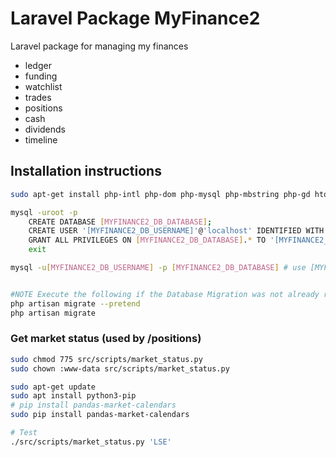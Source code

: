 # Laravel Package MyFinance2

Laravel package for managing my finances

- ledger
- funding
- watchlist
- trades
- positions
- cash
- dividends
- timeline

## Installation instructions

```bash
sudo apt-get install php-intl php-dom php-mysql php-mbstring php-gd htop colordiff

mysql -uroot -p
    CREATE DATABASE [MYFINANCE2_DB_DATABASE];
    CREATE USER '[MYFINANCE2_DB_USERNAME]'@'localhost' IDENTIFIED WITH mysql_native_password BY '[MYFINANCE2_DB_PASSWORD]';
    GRANT ALL PRIVILEGES ON [MYFINANCE2_DB_DATABASE].* TO '[MYFINANCE2_DB_USERNAME]'@'localhost';
    exit

mysql -u[MYFINANCE2_DB_USERNAME] -p [MYFINANCE2_DB_DATABASE] # use [MYFINANCE2_DB_PASSWORD] set above


#NOTE Execute the following if the Database Migration was not already run in the main package
php artisan migrate --pretend
php artisan migrate
```

### Get market status (used by /positions)

```bash
sudo chmod 775 src/scripts/market_status.py
sudo chown :www-data src/scripts/market_status.py

sudo apt-get update
sudo apt install python3-pip
# pip install pandas-market-calendars
sudo pip install pandas-market-calendars

# Test
./src/scripts/market_status.py 'LSE'
```

